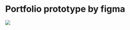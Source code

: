 # Portfolio prototype by figma
<img src="https://drive.google.com/file/d/1aaF0fF9E1jiFouoip1AbjsnxoQ24OHhh/view?usp=sharing"/>

